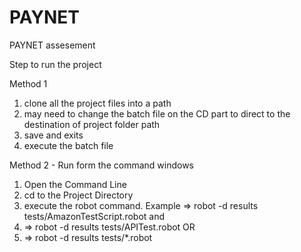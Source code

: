 # PAYNET
PAYNET assesement


Step to run the project

Method 1
1) clone all the project files into a path 
2) may need to change the batch file on the CD part to direct to the destination of project folder path
3) save and exits 
4) execute the batch file

Method 2 - Run form the command windows
1) Open the Command Line
2) cd to the Project Directory
3) execute the robot command. Example => robot -d results tests/AmazonTestScript.robot and 
4) => robot -d results tests/APITest.robot OR
5) => robot -d results tests/*.robot
